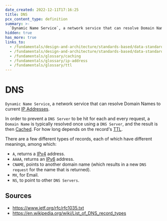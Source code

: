 ```yaml
---
date_created: 2022-12-11T17:16:25
title: DNS
pcx_content_type: definition
summary: >-
  `Dynamic Name Service`, a network service that can resolve Domain Names to current [IP Addresses](/fundamentals/glossary/ip-address).
hidden: true
has_more: true
links_to:
  - /fundamentals/design-and-architecture/standards-based/data-standards/ipv4
  - /fundamentals/design-and-architecture/standards-based/data-standards/ipv6
  - /fundamentals/glossary/caching
  - /fundamentals/glossary/ip-address
  - /fundamentals/glossary/ttl
---
```


# DNS

`Dynamic Name Service`, a network service that can resolve Domain Names to current [IP Addresses](/fundamentals/glossary/ip-address).

In order to prevent a `DNS Server` to be hit for each and every request, a `Domain Name` is typically resolved once using a `DNS Server`, and the result is then [Cached](/fundamentals/glossary/caching). For how long depends on the record's [TTL](/fundamentals/glossary/ttl).

There are a few different types of records, each of which have different meanings, among which:

- `A`, returns a [IPv4](/fundamentals/design-and-architecture/standards-based/data-standards/ipv4) address.
- `AAAA`, returns an [IPv6](/fundamentals/design-and-architecture/standards-based/data-standards/ipv6) address.
- `CNAME`, points to another domain name (which results in a new `DNS request` for the name that is returned).
- `MX`, for Email.
- `NS`, to point to other `DNS Servers`.

## Sources

- https://www.ietf.org/rfc/rfc1035.txt
- <https://en.wikipedia.org/wiki/List_of_DNS_record_types>
